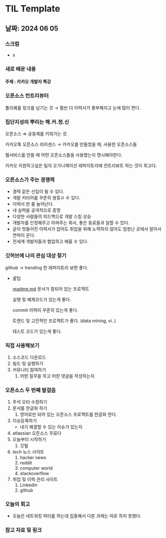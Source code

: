 # TIL Template

## 날짜: 2024 06 05
### 스크럼
- x

### 새로 배운 내용
#### 주제 : 카카오 개발자 특강

### 오픈소스 컨트리뷰터

풀리퀘를 링크를 남기는 것 → 훨씬 더 이력서가 풍부해지고 눈에 많이 띈다.

### 집단지성의 뿌리는 해.커.정.신

오픈소스 ⇒ 공동체를 키워가는 것.

카카오톡 오픈소스 라이센스 → 카카오를 만들었을 때, 사용한 오픈소스들

웹서비스를 만들 때 어떤 오픈소스들을 사용했는지 명시해야한다.

카카오 지원하고싶은 팀의 오가니제이션 레퍼지토리에 컨트리뷰트 하는 것이 최고다. 

### 오픈소스가 주는 경쟁력

- 경력 같은 신입이 될 수 있다.
- 개발 커리어를 꾸준히 쌍흥ㄹ 수 있다.
- 이력서 한 줄 늘어난다.
- 내 실력을 공개적으로 증명
- 다양한 사람들의 피드백으로 개발 스킬 상승
- 개발자를 인정해주고 아껴주는 회사, 좋은 동료들과 일할 수 있다.
- 굳이 멋들어진 이력서가 없어도 취업을 위해 노력하지 않아도 엄청난 곳에서 알아서 연락이 온다.
- 전세계 개발자들과 협업하고 배울 수 있다.

### 깃허브에 나의 관심 대상 찾기

github → trending 한 레퍼지토리 보면 좋다.

- 꿀팁
    
    [readme.md](http://readme.md) 문서가 잘되어 있는 프로젝트
    
    실행 및 예제코드가 있는게 좋다.
    
    commit 이력이 꾸준히 있는게 좋다. 
    
    트랜드 및 고전적인 프로젝트가 좋다. (data mining, vi..)
    
    테스트 코드가 있는게 좋다.
    

### 직접 사용해보기

1. 소스코드 다운로드
2. 빌드 및 실행하기
3. 커뮤니티 참여하기
    1. 어떤 질무을 하고 어떤 댓글을 작성하는지

### 오픈소스 두 번째 발걸음

1. 주석 오타 수정하기
2. 문서를 한글화 하기
    1. 영어로만 되어 있는 오픈소스 프로젝트를 한글화 한다.
3. 이슈등록하기
    - 내가 해결할 수 있는 이슈가 있는지
4. atlassian 오픈소스 무료다
5. 오늘부터 시작하기
    1. 깃헢
6. tech 뉴스 사이트
    1. hacker news
    2. reddit
    3. computer world
    4. stackoverflow
7. 취업 및 이력 관리 사이트
    1. Linkedin
    2. github

### 오늘의 회고
- 오늘은 네트워킹 파티를 하는데 집중해서 다른 과제는 따로 하지 못했다.
### 참고 자료 및 링크
